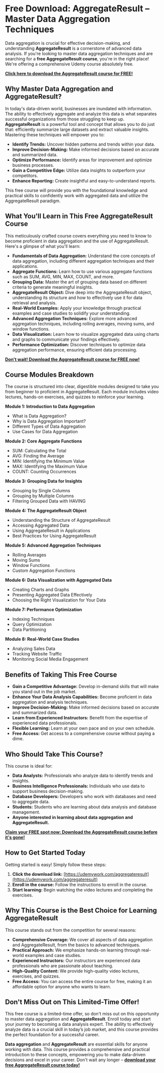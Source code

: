 # Free Download: AggregateResult – Master Data Aggregation Techniques

Data aggregation is crucial for effective decision-making, and understanding **AggregateResult** is a cornerstone of advanced data analysis. If you're looking to master data aggregation techniques and are searching for a **free AggregateResult course**, you're in the right place! We're offering a comprehensive Udemy course absolutely free.

[**Click here to download the AggregateResult course for FREE!**](https://udemywork.com/aggregateresult)

## Why Master Data Aggregation and AggregateResult?

In today's data-driven world, businesses are inundated with information. The ability to effectively aggregate and analyze this data is what separates successful organizations from those struggling to keep up. **AggregateResult** is a powerful tool and concept that allows you to do just that: efficiently summarize large datasets and extract valuable insights. Mastering these techniques will empower you to:

*   **Identify Trends:** Uncover hidden patterns and trends within your data.
*   **Improve Decision-Making:** Make informed decisions based on accurate and summarized data.
*   **Optimize Performance:** Identify areas for improvement and optimize business processes.
*   **Gain a Competitive Edge:** Utilize data insights to outperform your competitors.
*   **Enhance Reporting:** Create insightful and easy-to-understand reports.

This free course will provide you with the foundational knowledge and practical skills to confidently work with aggregated data and utilize the AggregateResult paradigm.

## What You'll Learn in This Free AggregateResult Course

This meticulously crafted course covers everything you need to know to become proficient in data aggregation and the use of AggregateResult. Here's a glimpse of what you'll learn:

*   **Fundamentals of Data Aggregation:** Understand the core concepts of data aggregation, including different aggregation techniques and their applications.
*   **Aggregate Functions:** Learn how to use various aggregate functions such as SUM, AVG, MIN, MAX, COUNT, and more.
*   **Grouping Data:** Master the art of grouping data based on different criteria to generate meaningful insights.
*   **AggregateResult Object:** Dive deep into the AggregateResult object, understanding its structure and how to effectively use it for data retrieval and analysis.
*   **Real-World Examples:** Apply your knowledge through practical examples and case studies to solidify your understanding.
*   **Advanced Aggregation Techniques:** Explore more advanced aggregation techniques, including rolling averages, moving sums, and window functions.
*   **Data Visualization:** Learn how to visualize aggregated data using charts and graphs to communicate your findings effectively.
*   **Performance Optimization:** Discover techniques to optimize data aggregation performance, ensuring efficient data processing.

[**Don't wait! Download the AggregateResult course for FREE now!**](https://udemywork.com/aggregateresult)

## Course Modules Breakdown

The course is structured into clear, digestible modules designed to take you from beginner to proficient in AggregateResult. Each module includes video lectures, hands-on exercises, and quizzes to reinforce your learning.

**Module 1: Introduction to Data Aggregation**

*   What is Data Aggregation?
*   Why is Data Aggregation Important?
*   Different Types of Data Aggregation
*   Use Cases for Data Aggregation

**Module 2: Core Aggregate Functions**

*   SUM: Calculating the Total
*   AVG: Finding the Average
*   MIN: Identifying the Minimum Value
*   MAX: Identifying the Maximum Value
*   COUNT: Counting Occurrences

**Module 3: Grouping Data for Insights**

*   Grouping by Single Columns
*   Grouping by Multiple Columns
*   Filtering Grouped Data with HAVING

**Module 4: The AggregateResult Object**

*   Understanding the Structure of AggregateResult
*   Accessing Aggregated Data
*   Using AggregateResult in Applications
*   Best Practices for Using AggregateResult

**Module 5: Advanced Aggregation Techniques**

*   Rolling Averages
*   Moving Sums
*   Window Functions
*   Custom Aggregation Functions

**Module 6: Data Visualization with Aggregated Data**

*   Creating Charts and Graphs
*   Presenting Aggregated Data Effectively
*   Choosing the Right Visualization for Your Data

**Module 7: Performance Optimization**

*   Indexing Techniques
*   Query Optimization
*   Data Partitioning

**Module 8: Real-World Case Studies**

*   Analyzing Sales Data
*   Tracking Website Traffic
*   Monitoring Social Media Engagement

## Benefits of Taking This Free Course

*   **Gain a Competitive Advantage:** Develop in-demand skills that will make you stand out in the job market.
*   **Enhance Your Data Analysis Capabilities:** Become proficient in data aggregation and analysis techniques.
*   **Improve Decision-Making:** Make informed decisions based on accurate and summarized data.
*   **Learn from Experienced Instructors:** Benefit from the expertise of experienced data professionals.
*   **Flexible Learning:** Learn at your own pace and on your own schedule.
*   **Free Access:** Get access to a comprehensive course without paying a dime.

## Who Should Take This Course?

This course is ideal for:

*   **Data Analysts:** Professionals who analyze data to identify trends and insights.
*   **Business Intelligence Professionals:** Individuals who use data to support business decision-making.
*   **Database Developers:** Developers who work with databases and need to aggregate data.
*   **Students:** Students who are learning about data analysis and database management.
*   **Anyone interested in learning about data aggregation and AggregateResult.**

[**Claim your FREE spot now: Download the AggregateResult course before it's gone!**](https://udemywork.com/aggregateresult)

## How to Get Started Today

Getting started is easy! Simply follow these steps:

1.  **Click the download link:** [https://udemywork.com/aggregateresult](https://udemywork.com/aggregateresult)
2.  **Enroll in the course:** Follow the instructions to enroll in the course.
3.  **Start learning:** Begin watching the video lectures and completing the exercises.

## Why This Course is the Best Choice for Learning AggregateResult

This course stands out from the competition for several reasons:

*   **Comprehensive Coverage:** We cover all aspects of data aggregation and AggregateResult, from the basics to advanced techniques.
*   **Practical Approach:** We emphasize hands-on learning through real-world examples and case studies.
*   **Experienced Instructors:** Our instructors are experienced data professionals who are passionate about teaching.
*   **High-Quality Content:** We provide high-quality video lectures, exercises, and quizzes.
*   **Free Access:** You can access the entire course for free, making it an affordable option for anyone who wants to learn.

## Don't Miss Out on This Limited-Time Offer!

This free course is a limited-time offer, so don't miss out on this opportunity to master data aggregation and **AggregateResult**. Enroll today and start your journey to becoming a data analysis expert. The ability to effectively analyze data is a crucial skill in today’s job market, and this course provides the perfect foundation for a successful career.

**Data aggregation** and **AggregateResult** are essential skills for anyone working with data. This course provides a comprehensive and practical introduction to these concepts, empowering you to make data-driven decisions and excel in your career. Don't wait any longer – **[download your free AggregateResult course today!](https://udemywork.com/aggregateresult)**
